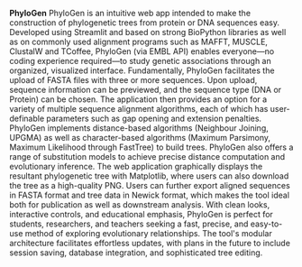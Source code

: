 **PhyloGen**
PhyloGen is an intuitive web app intended to make the construction of phylogenetic trees from protein or DNA sequences easy. Developed using Streamlit and based on strong BioPython libraries as well as on commonly used alignment programs such as MAFFT, MUSCLE, ClustalW and TCoffee, PhyloGen (via EMBL API) enables everyone—no coding experience required—to study genetic associations through an organized, visualized interface. Fundamentally, PhyloGen facilitates the upload of FASTA files with three or more sequences. Upon upload, sequence information can be previewed, and the sequence type (DNA or Protein) can be chosen. The application then provides an option for a variety of multiple sequence alignment algorithms, each of which has user-definable parameters such as gap opening and extension penalties. PhyloGen implements distance-based algorithms (Neighbour Joining, UPGMA) as well as character-based algorithms (Maximum Parsimony, Maximum Likelihood through FastTree) to build trees. PhyloGen also offers a range of substitution models to achieve precise distance computation and evolutionary inference. The web application graphically displays the resultant phylogenetic tree with Matplotlib, where users can also download the tree as a high-quality PNG. Users can further export aligned sequences in FASTA format and tree data in Newick format, which makes the tool ideal both for publication as well as downstream analysis. With clean looks, interactive controls, and educational emphasis, PhyloGen is perfect for students, researchers, and teachers seeking a fast, precise, and easy-to-use method of exploring evolutionary relationships. The tool's modular architecture facilitates effortless updates, with plans in the future to include session saving, database integration, and sophisticated tree editing.
